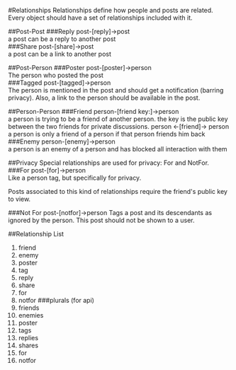 ﻿#Relationships
Relationships define how people and posts are related. Every object should have a set of relationships included with it.

##Post-Post
###Reply
post-[reply]->post  
a post can be a reply to another post  
###Share
post-[share]->post  
a post can be a link to another post  

##Post-Person
###Poster
post-[poster]->person  
The person who posted the post  
###Tagged
post-[tagged]->person  
The person is mentioned in the post and should get a notification (barring privacy). Also, a link to the person should be available in the post. 

##Person-Person
###Friend
person-[friend key:<key>]->person  
a person is trying to be a friend of another person. the key is the public key between the two friends for private discussions.
person <-[friend]-> person  
a person is only a friend of a person if that person friends him back  
###Enemy
person-[enemy]->person  
a person is an enemy of a person and has blocked all interaction with them

##Privacy
Special relationships are used for privacy: For and NotFor. 
###For
post-[for]->person  
Like a person tag, but specifically for privacy.

Posts associated to this kind of relationships require the friend's public key to view.

###Not For
post-[notfor]->person
Tags a post and its descendants as ignored by the person. This post should not be shown to a user.

##Relationship List
1. friend
2. enemy
3. poster
4. tag
5. reply
6. share
7. for
8. notfor
###plurals (for api)
1. friends
2. enemies
3. poster
4. tags
5. replies
6. shares
7. for
8. notfor